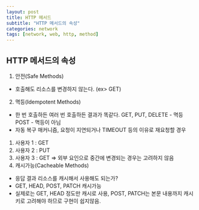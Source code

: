 ```yaml
---
layout: post
title: HTTP 메서드
subtitle: "HTTP 메서드의 속성"
categories: network
tags: [network, web, http, method]
---
```


## HTTP 메서드의 속성

1. 안전(Safe Methods)
 - 호출해도 리소스를 변경하지 않는다. (ex> GET)
2. 멱등(Idempotent Methods)
 - 한 번 호출하든 여러 번 호출하든 결과가 똑같다.
 GET, PUT, DELETE - 멱등
 POST - 멱등이 아님
 - 자동 복구 매커니즘, 요청이 지연되거나 TIMEOUT 등의 이유로 재요청할 경우
 1. 사용자 1 : GET
 2. 사용자 2 : PUT
 3. 사용자 3 : GET
 => 외부 요인으로 중간에 변경되는 경우는 고려하지 않음
3. 캐시가능(Cacheable Methods)
 - 응답 결과 리소스를 캐시해서 사용해도 되는가?
 - GET, HEAD, POST, PATCH 캐시가능
 - 실제로는 GET, HEAD 정도만 캐시로 사용, POST, PATCH는 본문 내용까지 캐시 키로 고려해야 하므로 구현이 쉽지않음.
